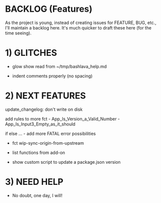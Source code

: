 # BACKLOG (Features)

As the project is young, instead of creating issues for FEATURE, BUG, etc., I'll maintain a backlog here. It's much quicker to draft these here (for the time seeing).

# 1) GLITCHES

- glow show read from ~/tmp/bashlava_help.md

- indent comments properly (no spacing)

# 2) NEXT FEATURES
		
update_changelog: don't write on disk
			
add rules to more fct
	- App_Is_Version_a_Valid_Number
	- App_Is_Input3_Empty_as_it_should
  
if else ... 
	- add more FATAL error possibilities
  
- fct wip-sync-origin-from-upstream

- list functions from add-on
- show custom script to update a package.json version

# 3) NEED HELP

- No doubt, one day, I will!